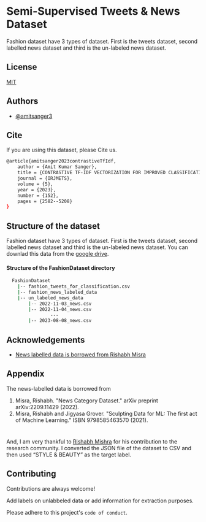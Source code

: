# Semi-Supervised Tweets & News Dataset

Fashion dataset have 3 types of dataset. First is the tweets dataset, second labelled news dataset and third is the un-labeled news dataset.



## License

[MIT](https://choosealicense.com/licenses/mit/)



## Authors

- [@amitsanger3](https://www.github.com/amitsanger3)


## Cite 

If you are using this dataset, please Cite us.

```bash
@article{amitsanger2023contrastiveTfIdf,
    author = {Amit Kumar Sanger},
    title = {CONTRASTIVE TF-IDF VECTORIZATION FOR IMPROVED CLASSIFICATION OF FASHION-RELATED TWEETS: A CROSS-DOMAIN TRANSFER LEARNING SEMI-SUPERVISED LEARNING APPROACH},
    journal = {IRJMETS},
    volume = {5},
    year = {2023},
    number = {152},
    pages = {2582--5208}
}

```


## Structure of the dataset

Fashion dataset have 3 types of dataset. First is the tweets dataset, second labelled news dataset and third is the un-labeled news dataset. You can downlad this data from the [google drive](https://drive.google.com/drive/folders/1OzCyJevV8j8eJyILU0b4wvIMQPlIYtcI?usp=sharing).

#### Structure of the FashionDataset directory

```bash
  FashionDataset 
    |-- fashion_tweets_for_classification.csv
    |-- fashion_news_labeled_data
    |-- un_labeled_news_data
        |-- 2022-11-03_news.csv
        |-- 2022-11-04_news.csv
                ---
        |-- 2023-08-08_news.csv
```


## Acknowledgements

 - [News labelled data is borrowed from Rishabh Misra](https://www.kaggle.com/datasets/rmisra/news-category-dataset)



## Appendix

The news-labelled data is borrowed from 
1. Misra, Rishabh. "News Category Dataset." arXiv preprint arXiv:2209.11429 (2022).
2. Misra, Rishabh and Jigyasa Grover. "Sculpting Data for ML: The first act of Machine Learning." ISBN 9798585463570 (2021).

#
And, I am very thankful to [Rishabh Mishra](https://rishabhmisra.github.io/) for his contribution to the research community. I converted the JSON file of the dataset to CSV and then used “STYLE & BEAUTY” as the target label.



## Contributing

Contributions are always welcome!

Add labels on unlabbeled data or add information for extraction purposes.

Please adhere to this project's `code of conduct`.

